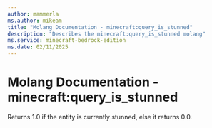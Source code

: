 ```yaml
---
author: mammerla
ms.author: mikeam
title: "Molang Documentation - minecraft:query_is_stunned"
description: "Describes the minecraft:query_is_stunned molang"
ms.service: minecraft-bedrock-edition
ms.date: 02/11/2025 
---
```


# Molang Documentation - minecraft:query_is_stunned

Returns 1.0 if the entity is currently stunned, else it returns 0.0.
